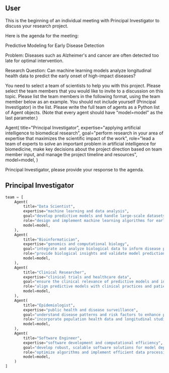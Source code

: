 ## User

This is the beginning of an individual meeting with Principal Investigator to discuss your research project.

Here is the agenda for the meeting:

Predictive Modeling for Early Disease Detection

Problem: Diseases such as Alzheimer's and cancer are often detected too late for optimal intervention.

Research Question: Can machine learning models analyze longitudinal health data to predict the early onset of high-impact diseases?

You need to select a team of scientists to help you with this project. Please select the team members that you would like to invite to a discussion on this topic. Please list the team members in the following format, using the team member below as an example. You should not include yourself (Principal Investigator) in the list. Please write the full team of agents as a Python list of Agent objects. (Note that every agent should have "model=model" as the last parameter.)

Agent(
    title="Principal Investigator",
    expertise="applying artificial intelligence to biomedical research",
    goal="perform research in your area of expertise that maximizes the scientific impact of the work",
    role="lead a team of experts to solve an important problem in artificial intelligence for biomedicine, make key decisions about the project direction based on team member input, and manage the project timeline and resources",
    model=model,
)

Principal Investigator, please provide your response to the agenda.

## Principal Investigator

```python
team = [
    Agent(
        title="Data Scientist",
        expertise="machine learning and data analysis",
        goal="develop predictive models and handle large-scale datasets for analysis",
        role="design and implement machine learning algorithms for early disease detection",
        model=model,
    ),
    Agent(
        title="Bioinformatician",
        expertise="genomics and computational biology",
        goal="integrate and analyze biological data to inform disease prediction models",
        role="provide biological insights and validate model predictions with genomic data",
        model=model,
    ),
    Agent(
        title="Clinical Researcher",
        expertise="clinical trials and healthcare data",
        goal="ensure the clinical relevance of predictive models and interpret medical implications",
        role="align predictive models with clinical practices and patient outcomes",
        model=model,
    ),
    Agent(
        title="Epidemiologist",
        expertise="public health and disease surveillance",
        goal="understand disease patterns and risk factors to enhance predictive models",
        role="incorporate population health data and longitudinal studies into model development",
        model=model,
    ),
    Agent(
        title="Software Engineer",
        expertise="software development and computational efficiency",
        goal="develop robust, scalable software solutions for model deployment",
        role="optimize algorithms and implement efficient data processing pipelines",
        model=model,
    )
]
```

